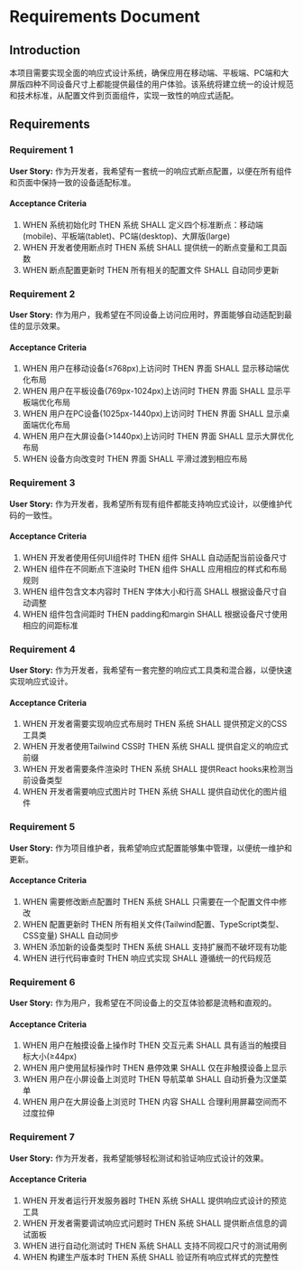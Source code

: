 # Requirements Document

## Introduction

本项目需要实现全面的响应式设计系统，确保应用在移动端、平板端、PC端和大屏版四种不同设备尺寸上都能提供最佳的用户体验。该系统将建立统一的设计规范和技术标准，从配置文件到页面组件，实现一致性的响应式适配。

## Requirements

### Requirement 1

**User Story:** 作为开发者，我希望有一套统一的响应式断点配置，以便在所有组件和页面中保持一致的设备适配标准。

#### Acceptance Criteria

1. WHEN 系统初始化时 THEN 系统 SHALL 定义四个标准断点：移动端(mobile)、平板端(tablet)、PC端(desktop)、大屏版(large)
2. WHEN 开发者使用断点时 THEN 系统 SHALL 提供统一的断点变量和工具函数
3. WHEN 断点配置更新时 THEN 所有相关的配置文件 SHALL 自动同步更新

### Requirement 2

**User Story:** 作为用户，我希望在不同设备上访问应用时，界面能够自动适配到最佳的显示效果。

#### Acceptance Criteria

1. WHEN 用户在移动设备(≤768px)上访问时 THEN 界面 SHALL 显示移动端优化布局
2. WHEN 用户在平板设备(769px-1024px)上访问时 THEN 界面 SHALL 显示平板端优化布局
3. WHEN 用户在PC设备(1025px-1440px)上访问时 THEN 界面 SHALL 显示桌面端优化布局
4. WHEN 用户在大屏设备(>1440px)上访问时 THEN 界面 SHALL 显示大屏优化布局
5. WHEN 设备方向改变时 THEN 界面 SHALL 平滑过渡到相应布局

### Requirement 3

**User Story:** 作为开发者，我希望所有现有组件都能支持响应式设计，以便维护代码的一致性。

#### Acceptance Criteria

1. WHEN 开发者使用任何UI组件时 THEN 组件 SHALL 自动适配当前设备尺寸
2. WHEN 组件在不同断点下渲染时 THEN 组件 SHALL 应用相应的样式和布局规则
3. WHEN 组件包含文本内容时 THEN 字体大小和行高 SHALL 根据设备尺寸自动调整
4. WHEN 组件包含间距时 THEN padding和margin SHALL 根据设备尺寸使用相应的间距标准

### Requirement 4

**User Story:** 作为开发者，我希望有一套完整的响应式工具类和混合器，以便快速实现响应式设计。

#### Acceptance Criteria

1. WHEN 开发者需要实现响应式布局时 THEN 系统 SHALL 提供预定义的CSS工具类
2. WHEN 开发者使用Tailwind CSS时 THEN 系统 SHALL 提供自定义的响应式前缀
3. WHEN 开发者需要条件渲染时 THEN 系统 SHALL 提供React hooks来检测当前设备类型
4. WHEN 开发者需要响应式图片时 THEN 系统 SHALL 提供自动优化的图片组件

### Requirement 5

**User Story:** 作为项目维护者，我希望响应式配置能够集中管理，以便统一维护和更新。

#### Acceptance Criteria

1. WHEN 需要修改断点配置时 THEN 系统 SHALL 只需要在一个配置文件中修改
2. WHEN 配置更新时 THEN 所有相关文件(Tailwind配置、TypeScript类型、CSS变量) SHALL 自动同步
3. WHEN 添加新的设备类型时 THEN 系统 SHALL 支持扩展而不破坏现有功能
4. WHEN 进行代码审查时 THEN 响应式实现 SHALL 遵循统一的代码规范

### Requirement 6

**User Story:** 作为用户，我希望在不同设备上的交互体验都是流畅和直观的。

#### Acceptance Criteria

1. WHEN 用户在触摸设备上操作时 THEN 交互元素 SHALL 具有适当的触摸目标大小(≥44px)
2. WHEN 用户使用鼠标操作时 THEN 悬停效果 SHALL 仅在非触摸设备上显示
3. WHEN 用户在小屏设备上浏览时 THEN 导航菜单 SHALL 自动折叠为汉堡菜单
4. WHEN 用户在大屏设备上浏览时 THEN 内容 SHALL 合理利用屏幕空间而不过度拉伸

### Requirement 7

**User Story:** 作为开发者，我希望能够轻松测试和验证响应式设计的效果。

#### Acceptance Criteria

1. WHEN 开发者运行开发服务器时 THEN 系统 SHALL 提供响应式设计的预览工具
2. WHEN 开发者需要调试响应式问题时 THEN 系统 SHALL 提供断点信息的调试面板
3. WHEN 进行自动化测试时 THEN 系统 SHALL 支持不同视口尺寸的测试用例
4. WHEN 构建生产版本时 THEN 系统 SHALL 验证所有响应式样式的完整性
